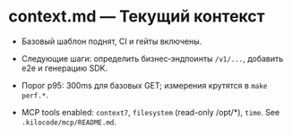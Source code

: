 # context.md — Текущий контекст

- Базовый шаблон поднят, CI и гейты включены.
- Следующие шаги: определить бизнес‑эндпоинты `/v1/...`, добавить e2e и генерацию SDK.
- Порог p95: 300ms для базовых GET; измерения крутятся в `make perf.*`.

- MCP tools enabled: `context7`, `filesystem` (read-only /opt/*), `time`. See `.kilocode/mcp/README.md`.
